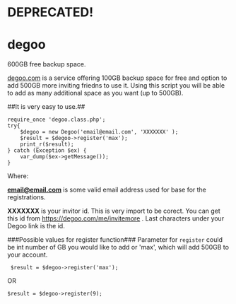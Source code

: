 # DEPRECATED!

# degoo
600GB free backup space.

[degoo.com](https://degoo.com/) is a service offering 100GB backup space for free and option to add 500GB more inviting friedns to use it.
Using this script you will be able to add as many additional space as you want (up to 500GB).

##It is very easy to use.##
```
require_once 'degoo.class.php';
try{
    $degoo = new Degoo('email@email.com', 'XXXXXXX' );
    $result = $degoo->register('max');
    print_r($result);
} catch (Exception $ex) {
    var_dump($ex->getMessage());
}
```
Where:

**email@email.com** is some valid email address used for base for the registrations.

**XXXXXXX** is your invitor id. This is very import to be corect.
You can get this id from https://degoo.com/me/invitemore . Last characters under your Degoo link is the id.

###Possible values for register function###
Parameter for ```register``` could be int number of GB you would like to add or 'max', which will add 500GB to your account.
```
 $result = $degoo->register('max');
 ```
 OR
 ```
 $result = $degoo->register(9);
```
